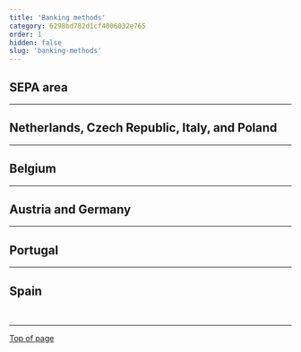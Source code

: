 ```yaml
---
title: 'Banking methods'
category: 6298bd782d1cf4006032e765
order: 1
hidden: false
slug: 'banking-methods'
---
```

## SEPA area

<Cards columns={4}>
  <Card title="Bank transfer" href="/docs/bank-transfer/" icon="https://files.readme.io/a4c6eef6a7b5ae5427ca353676dfbea10f507cd064a91a8f5dc6812b07cce1a5-banktransfer-en.svg" />

  <Card title="Direct debit" href="/docs/direct-debit/" icon="https://raw.githubusercontent.com/MultiSafepay/MultiSafepay-icons/master/methods/directdebit-en.svg" />

  <Card title="Trustly" href="/docs/trustly/" icon="https://raw.githubusercontent.com/MultiSafepay/MultiSafepay-icons/master/methods/trustly.svg" />
</Cards>

***

## Netherlands, Czech Republic, Italy, and Poland

<Cards columns={4}>
  <Card title="iDEAL" href="/docs/ideal/" icon="https://raw.githubusercontent.com/MultiSafepay/MultiSafepay-icons/master/methods/ideal.svg" />

  <Card title="TrustPay" href="/docs/trustpay/" icon="https://raw.githubusercontent.com/MultiSafepay/MultiSafepay-icons/master/methods/trustpay.svg" />

  <Card title="MyBank" href="/docs/mybank/" icon="https://raw.githubusercontent.com/MultiSafepay/MultiSafepay-icons/master/methods/mybank.svg" />

  <Card title="Dotpay" href="/docs/dotpay/" icon="https://raw.githubusercontent.com/MultiSafepay/MultiSafepay-icons/master/methods/dotpay.svg" />
</Cards>

***

## Belgium

<Cards columns={4}>
  <Card title="Bancontact" href="/docs/bancontact/" icon="https://raw.githubusercontent.com/MultiSafepay/MultiSafepay-icons/master/methods/bancontact.svg" />

  <Card title="Belfius" href="/docs/belfius/" icon="https://raw.githubusercontent.com/MultiSafepay/MultiSafepay-icons/master/methods/belfius.svg" />

  <Card title="CBC" href="/docs/cbc-kbc/" icon="https://raw.githubusercontent.com/MultiSafepay/MultiSafepay-icons/master/methods/cbc.svg" />

  <Card title="KBC" href="/docs/cbc-kbc/" icon="https://raw.githubusercontent.com/MultiSafepay/MultiSafepay-icons/master/methods/kbc.svg" />
</Cards>

***

## Austria and Germany

<Cards columns={4}>
  <Card title="EPS" href="/docs/eps/" icon="https://raw.githubusercontent.com/MultiSafepay/MultiSafepay-icons/master/methods/eps.svg" />
</Cards>

***

## Portugal

<Cards columns={4}>
  <Card title="MB WAY" href="/docs/mb-way/" icon="https://media.multisafepay.com/img/methods/svg/mbway.svg" />

  <Card title="Multibanco" href="/docs/multibanco/" icon="https://media.multisafepay.com/img/methods/svg/multibanco.svg" />
</Cards>

***

## Spain

<Cards columns={4}>
  <Card title="Bizum" href="/docs/bizum/" icon="https://raw.githubusercontent.com/MultiSafepay/docs/refs/heads/master/static/logo/Payment_methods/Bizum.svg" />
</Cards>

</br>

---
[Top of page](#)